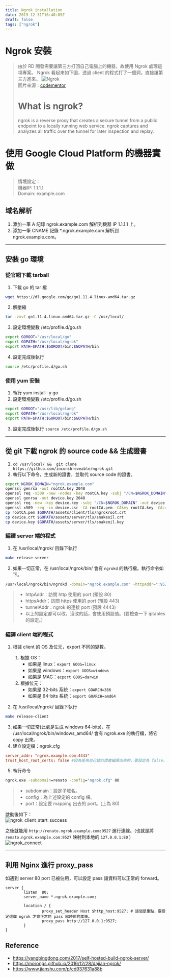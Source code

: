 ```yaml
---
title: Ngrok installation
date: 2019-12-31T16:40:09Z
draft: false
tags: ["ngrok"]
---
```

# Ngrok 安裝
> 由於 RD 開發需要讓第三方打回自己電腦上的機器，故使用 Ngrok 處理這項專案。
> Ngrok 看起來如下圖，透過 client 的程式打了一個洞，直接讓第三方進來。
> ![Ngrok](https://process.filestackapi.com/cache=expiry:max/resize=width:700/compress/XoNCgrwnQhOoQMfy1O5T)  
> 圖片來源：[codementor](https://process.filestackapi.com/cache=expiry:max/resize=width:700/compress/XoNCgrwnQhOoQMfy1O5T)
> # What is ngrok?
> ngrok is a reverse proxy that creates a secure tunnel from a public endpoint to a locally running web service. ngrok captures and analyzes all traffic over the tunnel for later inspection and replay.

# 使用 Google Cloud Platform 的機器實做
> 情境設定：  
> 機器IP: 1.1.1.1  
> Domain: example.com  
## 域名解析
1. 添加一筆 A 記錄 ngrok.example.com 解析到機器 IP 1.1.1.1 上。
2. 添加一筆 CNAME 記錄 *.ngrok.example.com 解析到 ngrok.example.com。
---
## 安裝 go 環境 
### 從官網下載 tarball
1. 下載 go 的 tar 檔
```bash
wget https://dl.google.com/go/go1.11.4.linux-amd64.tar.gz
```
2. 解壓縮 
```bash
tar -zxvf go1.11.4.linux-amd64.tar.gz -C /usr/local/
```
3. 設定環境變數 /etc/profile.d/go.sh
```bash
export GOROOT="/usr/local/go"
export GOPATH="/usr/local/ngrok"
export PATH=$PATH:$GOROOT/bin:$GOPATH/bin
```
4. 設定完成後執行
```bash
source /etc/profile.d/go.sh
```
### 使用 yum 安裝
1. 執行 yum install -y go
2. 設定環境變數 /etc/profile.d/go.sh
```bash
export GOROOT="/usr/lib/golang"
export GOPATH="/usr/local/ngrok"
export PATH=$PATH:$GOROOT/bin:$GOPATH/bin
```
3. 設定完成後執行 `source /etc/profile.d/go.sh`
---
## 從 git 下載 ngrok 的 source code && 生成證書
1. `cd /usr/local/ &&  git clone https://github.com/inconshreveable/ngrok.git` 
2. 執行以下命令，生成新的證書，並取代 source code 的證書。
```bash
export NGROK_DOMAIN="ngrok.example.com"
openssl genrsa -out rootCA.key 2048
openssl req -x509 -new -nodes -key rootCA.key -subj "/CN=$NGROK_DOMAIN" -days 5000 -out rootCA.pem
openssl genrsa -out device.key 2048
openssl req -new -key device.key -subj "/CN=$NGROK_DOMAIN" -out device.csr
openssl x509 -req -in device.csr -CA rootCA.pem -CAkey rootCA.key -CAcreateserial -out device.crt -days 5000
cp rootCA.pem $GOPATH/assets/client/tls/ngrokroot.crt
cp device.crt $GOPATH/assets/server/tls/snakeoil.crt 
cp device.key $GOPATH/assets/server/tls/snakeoil.key
```
### 編譯 server 端的程式
1. 在 /usr/local/ngrok/ 目錄下執行
```bash
make release-server
```
2. 如果一切正常，在 /usr/local/ngrok/bin/ 會有 `ngrokd` 的執行檔。執行命令如下。
```bash
/usr/local/ngrok/bin/ngrokd -domain="ngrok.example.com" -httpAddr=":9527" -httpsAddr=":49527" -tunnelAddr=*":4443"
```
> - httpAddr：訪問 http 使用的 port \(預設 80\)
> - httpsAddr：訪問 https 使用的 port \(預設 443\)
> - tunnelAddr：ngrok 的連接 port \(預設 4443\)
> - 以上的設定都可以改，沒改的話，會使用預設值。\(要檢查一下 iptables 的設定。\)
### 編譯 client 端的程式
1. 根據 client 的 OS 及位元，export 不同的變數。
   1. 根據 OS：
      - 如果是 linux：`export GOOS=linux`
      - 如果是 windows：`export GOOS=windows`
      - 如果是 MAC：`ecport GOOS=darwin`
   2. 根據位元：
      - 如果是 32-bits 系統：`export GOARCH=386`
      - 如果是 64-bits 系統：`export GOARCH=amd64`

2. 在 /usr/local/ngrok/ 目錄下執行
```bash
make release-client
```
3. 如果一切正常\(此處是生成 windows 64-bits\)，在 /usr/local/ngrok/bin/windows_amd64/ 會有 ngrok.exe 的執行檔，將它 copy 出來。
4. 建立設定檔：ngrok.cfg
```conf
server_addr: "ngrok.example.com:4443"
trust_host_root_certs: false #因為是用自己建的證書編譯出來的，要設定為 false。
```
5. 執行命令 
```bat
ngrok.exe -subdomain=renato -config="ngrok.cfg" 80
```
> - subdomain：設定子域名。
> - config：為上述設定的 config 檔。
> - port：設定要 mapping 出去的 port。\(上為 80\)

啟動後如下：  
![ngrok_client_start_success](https://i.imgur.com/5KHciPV.png)

之後就能用 `http://renato.ngrok.example.com:9527` 進行連線。\(也就是將 `renato.ngrok.example.com:9527` 映射到本地的 `127.0.0.1:80` \)  
![ngrok_connect](https://i.imgur.com/sisw1UU.png)

---
## 利用 Nginx 進行 proxy_pass
如遇到 server 80 port 已被佔用，可以設定 pass 讓資料可以正常的 forward。
```nginx
server {
        listen  80;
        server_name *.ngrok.example.com;

        location / {
                proxy_set_header Host $http_host:9527; # 這個是重點，要設定這個 ngrok 才會正常的 pass 給映射的本機。
                proxy_pass http://127.0.0.1:9527;
        }
}
```

## Reference
- https://yangbingdong.com/2017/self-hosted-build-ngrok-server/
- https://morongs.github.io/2016/12/28/dajian-ngrok/
- https://www.jianshu.com/p/cd937631a88b